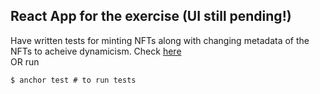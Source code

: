 ## React App for the exercise (UI still pending!)

Have written tests for minting NFTs along with changing metadata of the NFTs to acheive dynamicism. Check [here](https://github.com/SairajK19/solana-fellowship-submissions/tree/main/week4/exercise/nft-marketplace/tests)<br>
OR run

```console
$ anchor test # to run tests
```
